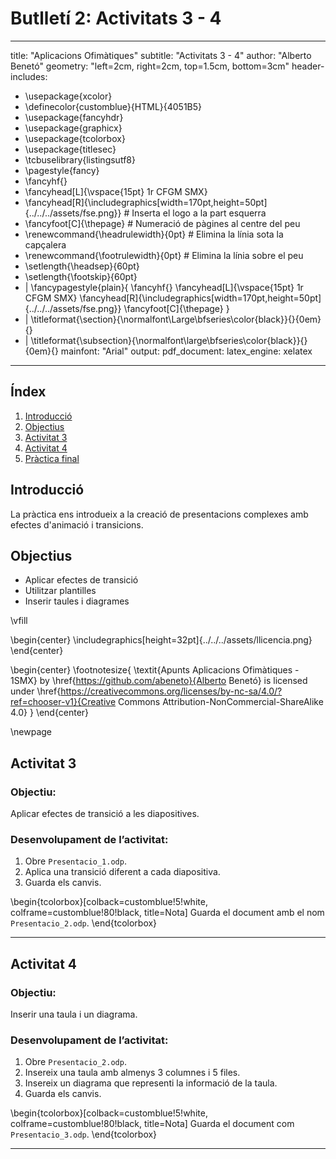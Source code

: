 # Butlletí 2: Activitats 3 - 4
---
title: "Aplicacions Ofimàtiques"
subtitle: "Activitats 3 - 4"
author: "Alberto Benetó"
geometry: "left=2cm, right=2cm, top=1.5cm, bottom=3cm"
header-includes:
  - \usepackage{xcolor}
  - \definecolor{customblue}{HTML}{4051B5}
  - \usepackage{fancyhdr}
  - \usepackage{graphicx}
  - \usepackage{tcolorbox}
  - \usepackage{titlesec}
  - \tcbuselibrary{listingsutf8}
  - \pagestyle{fancy}
  - \fancyhf{}
  - \fancyhead[L]{\vspace{15pt} 1r CFGM SMX}
  - \fancyhead[R]{\includegraphics[width=170pt,height=50pt]{../../../assets/fse.png}}  # Inserta el logo a la part esquerra
  - \fancyfoot[C]{\thepage}  # Numeració de pàgines al centre del peu
  - \renewcommand{\headrulewidth}{0pt}  # Elimina la línia sota la capçalera
  - \renewcommand{\footrulewidth}{0pt}  # Elimina la línia sobre el peu
  - \setlength{\headsep}{60pt}
  - \setlength{\footskip}{60pt}
  - |
    \fancypagestyle{plain}{
      \fancyhf{}
      \fancyhead[L]{\vspace{15pt} 1r CFGM SMX}
      \fancyhead[R]{\includegraphics[width=170pt,height=50pt]{../../../assets/fse.png}}
      \fancyfoot[C]{\thepage}
    }
  - |
    \titleformat{\section}{\normalfont\Large\bfseries\color{black}}{}{0em}{}
  - |
    \titleformat{\subsection}{\normalfont\large\bfseries\color{black}}{}{0em}{}
mainfont: "Arial"
output: 
  pdf_document:
    latex_engine: xelatex
---

## Índex
1. [Introducció](#introduccio)
2. [Objectius](#objectius)
3. [Activitat 3](#activitat-3)
4. [Activitat 4](#activitat-4)
5. [Pràctica final](#practica-final)

## Introducció<a id="introduccio"></a>

La pràctica ens introdueix a la creació de presentacions complexes amb efectes d'animació i transicions.

## Objectius<a id="objectius"></a>

- Aplicar efectes de transició
- Utilitzar plantilles
- Inserir taules i diagrames

\vfill

\begin{center}
\includegraphics[height=32pt]{../../../assets/llicencia.png}
\end{center}

\begin{center}
\footnotesize{
\textit{Apunts Aplicacions Ofimàtiques - 1SMX} by \href{https://github.com/abeneto}{Alberto Benetó} is licensed under \href{https://creativecommons.org/licenses/by-nc-sa/4.0/?ref=chooser-v1}{Creative Commons Attribution-NonCommercial-ShareAlike 4.0}
}
\end{center}

\newpage

## Activitat 3<a id="activitat-3"></a>

### Objectiu:
Aplicar efectes de transició a les diapositives.

### Desenvolupament de l’activitat:

1. Obre `Presentacio_1.odp`.
2. Aplica una transició diferent a cada diapositiva.
3. Guarda els canvis.

\begin{tcolorbox}[colback=customblue!5!white, colframe=customblue!80!black, title=Nota]
Guarda el document amb el nom `Presentacio_2.odp`.
\end{tcolorbox}

---

## Activitat 4<a id="activitat-4"></a>

### Objectiu:
Inserir una taula i un diagrama.

### Desenvolupament de l’activitat:

1. Obre `Presentacio_2.odp`.
2. Insereix una taula amb almenys 3 columnes i 5 files.
3. Insereix un diagrama que representi la informació de la taula.
4. Guarda els canvis.

\begin{tcolorbox}[colback=customblue!5!white, colframe=customblue!80!black, title=Nota]
Guarda el document com `Presentacio_3.odp`.
\end{tcolorbox}

---